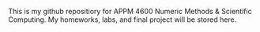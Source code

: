 This is my github repositiory for APPM 4600 Numeric Methods & Scientific Computing. My homeworks, labs, and final project will be stored here.
